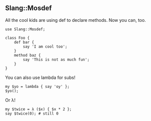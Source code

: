 ## Slang::Mosdef

All the cool kids are using def to declare methods.  Now you can, too.

```perl6
use Slang::Mosdef;

class Foo {
    def bar {
        say 'I am cool too';
    }
    method baz {
        say 'This is not as much fun';
    }
}
```

You can also use lambda for subs!

```perl6
my $yo = lambda { say 'oy' };
$yo();
```

Or λ!

```perl6
my $twice = λ ($x) { $x * 2 };
say $twice(0); # still 0
```


